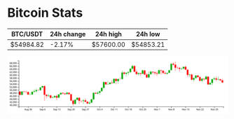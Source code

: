 # Bitcoin Stats

BTC/USDT|24h change|24h high|24h low|
|---|---|---|---|
|$54984.82|-2.17%|$57600.00|$54853.21|

<img src="./chart.svg">
